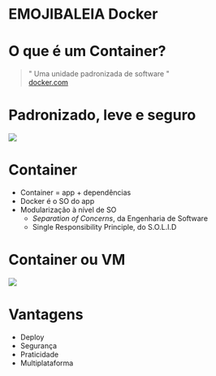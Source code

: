 # EMOJIBALEIA Docker

# O que é um Container?

> " Uma unidade padronizada de software "<br/>[docker.com](https://www.docker.com/resources/what-container)

# Padronizado, leve e seguro

![](https://www.docker.com/sites/default/files/d8/styles/large/public/2018-11/container-what-is-container.png?itok=vle7kjDj)

# Container

- Container = app + dependências
- Docker é o SO do app
- Modularização à nível de SO
  - *Separation of Concerns*, da Engenharia de Software
  - Single Responsibility Principle, do S.O.L.I.D

# Container ou VM

![](https://www.docker.com/sites/default/files/d8/2018-11/docker-containerized-and-vm-transparent-bg.png)

# Vantagens

- Deploy
- Segurança
- Praticidade
- Multiplataforma

